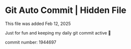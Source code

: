# Git Auto Commit | Hidden File

This file was added Feb 12, 2025

Just for fun and keeping my daily git commit active 🤪

commit number: 1944697
